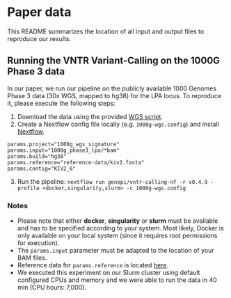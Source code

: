 # Paper data

This README summarizes the location of all input and output files to reproduce our results.  

## Running the VNTR Variant-Calling on the 1000G Phase 3 data

In our paper, we run our pipeline on the publicly available 1000 Genomes Phase 3 data (30x WGS, mapped to hg38) for the LPA locus. To reproduce it, please execute the following steps:

1) Download the data using the provided [WGS script](scripts/download-1000G-wgs-hg38.sh).
2) Create a Nextflow config file locally (e.g. `1000g-wgs.config`) and install [Nextflow](https://www.nextflow.io/docs/latest/getstarted.html#installation).
```
params.project="1000g_wgs_signature"
params.input="1000g_phase3_lpa/*bam"
params.build="hg38"
params.reference="reference-data/kiv2.fasta"
params.contig="KIV2_6"
```
3) Run the pipeline: `nextflow run genepi/vntr-calling-nf -r v0.4.9 -profile <docker,singularity,slurm> -c 1000g-wgs.config`

### Notes
* Please note that either **docker**, **singularity** or **slurm** must be available and has to be specified according to your system. Most likely, Docker is only available on your local system (since it requires root permissions for execution). 
* The `params.input` parameter must be adapted to the location of your BAM files.
* Reference data for `params.reference` is located [here](../reference-data).
* We executed this experiment on our Slurm cluster using default configured CPUs and memory and we were able to run the data in 40 min (CPU hours: 7,000).
